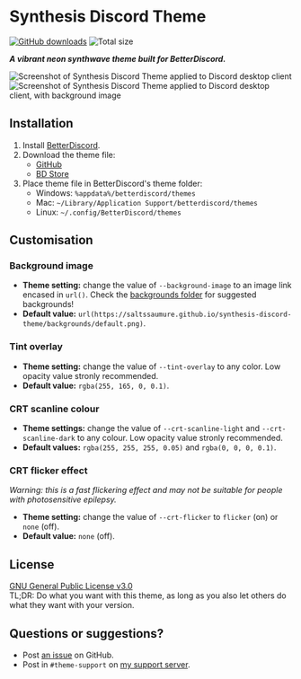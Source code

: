 # Synthesis Discord Theme
[![GitHub downloads](https://img.shields.io/github/downloads/saltssaumure/synthesis-discord-theme/total?color=purple&label=GitHub%20downloads&style=flat-square)](https://github.com/Saltssaumure/synthesis-discord-theme/releases/latest "Latest release")
![Total size](https://img.shields.io/github/repo-size/saltssaumure/synthesis-discord-theme?style=flat-square "Total size")

***A vibrant neon synthwave theme built for BetterDiscord.***

![Screenshot of Synthesis Discord Theme applied to Discord desktop client](https://user-images.githubusercontent.com/29710355/187690344-9369a7a6-a424-48af-a020-bc9582b1d3ee.png)
![Screenshot of Synthesis Discord Theme applied to Discord desktop client, with background image](https://user-images.githubusercontent.com/29710355/188300117-01b4c74f-4e0a-472c-8a3e-9c194733b185.png)


## Installation
1. Install [BetterDiscord](https://betterdiscord.app/).
2. Download the theme file:
    - [GitHub](https://github.com/Saltssaumure/synthesis-discord-theme/releases/latest)
    - [BD Store](https://betterdiscord.app/theme/Synthesis)
3. Place theme file in BetterDiscord's theme folder:
    - Windows: `%appdata%/betterdiscord/themes`
    - Mac: `~/Library/Application Support/betterdiscord/themes`
    - Linux: `~/.config/BetterDiscord/themes`
    
## Customisation

### Background image
- **Theme setting:** change the value of `--background-image` to an image link encased in `url()`. Check the [backgrounds folder](https://github.com/Saltssaumure/synthesis-discord-theme/tree/main/backgrounds) for suggested backgrounds!
- **Default value:** `url(https://saltssaumure.github.io/synthesis-discord-theme/backgrounds/default.png)`.

### Tint overlay
- **Theme setting:** change the value of `--tint-overlay` to any color. Low opacity value stronly recommended.
- **Default value:** `rgba(255, 165, 0, 0.1)`.

### CRT scanline colour
- **Theme settings:** change the value of `--crt-scanline-light` and `--crt-scanline-dark` to any colour. Low opacity value stronly recommended.
- **Default values:** `rgba(255, 255, 255, 0.05)` and `rgba(0, 0, 0, 0.1)`.

### CRT flicker effect
*Warning: this is a fast flickering effect and may not be suitable for people with photosensitive epilepsy.*
- **Theme setting:** change the value of `--crt-flicker` to `flicker` (on) or `none` (off).
- **Default value:** `none` (off).

## License
[GNU General Public License v3.0](https://github.com/Saltssaumure/pios-discord-theme/blob/master/LICENSE.md)  
TL;DR: Do what you want with this theme, as long as you also let others do what they want with your version.

## Questions or suggestions?
- Post [an issue](https://github.com/Saltssaumure/synthesis-discord-theme/issues) on GitHub.
- Post in `#theme-support` on [my support server](https://discord.gg/uy8nKQVatp).
